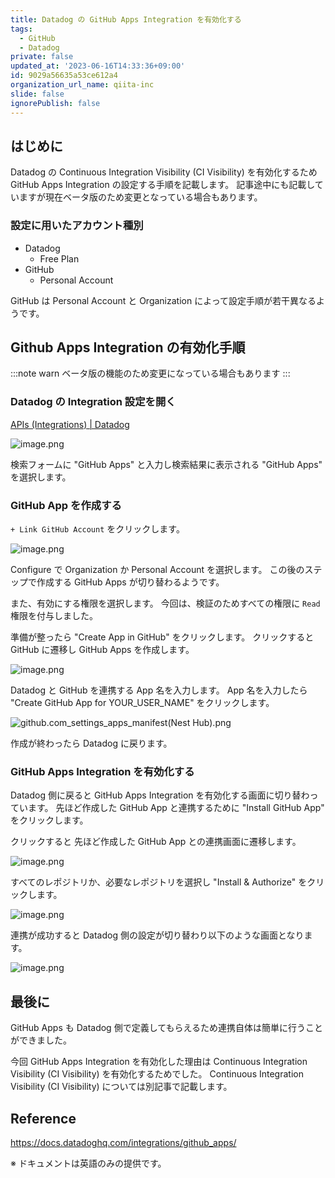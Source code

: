```yaml
---
title: Datadog の GitHub Apps Integration を有効化する
tags:
  - GitHub
  - Datadog
private: false
updated_at: '2023-06-16T14:33:36+09:00'
id: 9029a56635a53ce612a4
organization_url_name: qiita-inc
slide: false
ignorePublish: false
---
```


## はじめに

Datadog の Continuous Integration Visibility (CI Visibility) を有効化するため GitHub Apps Integration の設定する手順を記載します。
記事途中にも記載していますが現在ベータ版のため変更となっている場合もあります。

### 設定に用いたアカウント種別

- Datadog
  - Free Plan
- GitHub
  - Personal Account

GitHub は Personal Account と Organization によって設定手順が若干異なるようです。

## Github Apps Integration の有効化手順

<!-- textlint-disable ja-technical-writing/ja-no-mixed-period -->

:::note warn
ベータ版の機能のため変更になっている場合もあります
:::

<!-- textlint-enable ja-technical-writing/ja-no-mixed-period -->

### Datadog の Integration 設定を開く

[APIs (Integrations) | Datadog](https://app.datadoghq.com/account/settings#integrations)

![image.png](https://qiita-image-store.s3.ap-northeast-1.amazonaws.com/0/55950/d771b325-b4a5-451e-ce3e-3b8537eb1ee4.png)

検索フォームに "GitHub Apps" と入力し検索結果に表示される "GitHub Apps" を選択します。

### GitHub App を作成する

`+ Link GitHub Account` をクリックします。

![image.png](https://qiita-image-store.s3.ap-northeast-1.amazonaws.com/0/55950/29910f99-720b-9573-57b0-023a45700c5b.png)

Configure で Organization か Personal Account を選択します。
この後のステップで作成する GitHub Apps が切り替わるようです。

また、有効にする権限を選択します。
今回は、検証のためすべての権限に `Read` 権限を付与しました。

準備が整ったら "Create App in GitHub" をクリックします。
クリックすると GitHub に遷移し GitHub Apps を作成します。

![image.png](https://qiita-image-store.s3.ap-northeast-1.amazonaws.com/0/55950/a18414f7-046a-e4e3-b407-60c2e04a5c5b.png)

Datadog と GitHub を連携する App 名を入力します。
App 名を入力したら "Create GitHub App for YOUR_USER_NAME" をクリックします。

![github.com_settings_apps_manifest(Nest Hub).png](https://qiita-image-store.s3.ap-northeast-1.amazonaws.com/0/55950/b0709bc7-a097-02f3-5436-64c312c2eb10.png)

作成が終わったら Datadog に戻ります。

### GitHub Apps Integration を有効化する

Datadog 側に戻ると GitHub Apps Integration を有効化する画面に切り替わっています。
先ほど作成した GitHub App と連携するために "Install GitHub App" をクリックします。

クリックすると 先ほど作成した GitHub App との連携画面に遷移します。

![image.png](https://qiita-image-store.s3.ap-northeast-1.amazonaws.com/0/55950/8ab54464-b615-2209-74bd-ed02d7853f31.png)

すべてのレポジトリか、必要なレポジトリを選択し "Install & Authorize" をクリックします。

![image.png](https://qiita-image-store.s3.ap-northeast-1.amazonaws.com/0/55950/77013970-680b-6432-db28-cfb490f00adf.png)

連携が成功すると Datadog 側の設定が切り替わり以下のような画面となります。

![image.png](https://qiita-image-store.s3.ap-northeast-1.amazonaws.com/0/55950/9c116585-3eb1-5f17-144c-1a55d863c255.png)

## 最後に

GitHub Apps も Datadog 側で定義してもらえるため連携自体は簡単に行うことができました。

今回 GitHub Apps Integration を有効化した理由は Continuous Integration Visibility (CI Visibility) を有効化するためでした。
Continuous Integration Visibility (CI Visibility) については別記事で記載します。

## Reference

https://docs.datadoghq.com/integrations/github_apps/

※ ドキュメントは英語のみの提供です。
